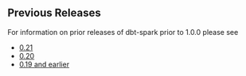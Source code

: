 ## Previous Releases
For information on prior releases of dbt-spark prior to 1.0.0 please see
- [0.21](https://github.com/dbt-labs/dbt-spark/blob/0.21.latest/CHANGELOG.md)
- [0.20](https://github.com/dbt-labs/dbt-spark/blob/0.20.latest/CHANGELOG.md)
- [0.19 and earlier](https://github.com/dbt-labs/dbt-spark/blob/0.19.latest/CHANGELOG.md)

